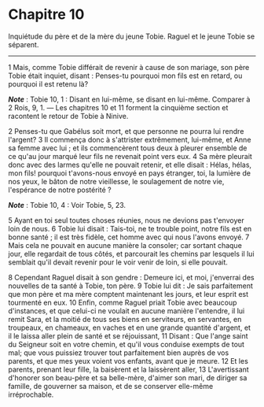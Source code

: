 # Chapitre 10

Inquiétude du père et de la mère du jeune Tobie.
Raguel et le jeune Tobie se séparent.

***

1 Mais, comme Tobie différait de revenir à cause de son mariage, son père Tobie était inquiet, disant : Penses-tu pourquoi mon fils est en retard, ou pourquoi il est retenu là?

***Note*** :  Tobie 10, 1 : Disant en lui-même, se disant en lui-même. Comparer à 2 Rois, 9, 1. ― Les chapitres 10 et 11 forment la cinquième section et racontent le retour de Tobie à Ninive.

2 Penses-tu que Gabélus soit mort, et que personne ne pourra lui rendre l'argent? 3 Il commença donc à s'attrister extrêmement, lui-même, et Anne sa femme avec lui ; et ils commencèrent tous deux à pleurer ensemble de ce qu'au jour marqué leur fils ne revenait point vers eux. 4 Sa mère pleurait donc avec des larmes qu'elle ne pouvait retenir, et elle disait : Hélas, hélas, mon fils! pourquoi t'avons-nous envoyé en pays étranger, toi, la lumière de nos yeux, le bâton de notre vieillesse, le soulagement de notre vie, l'espérance de notre postérité ?

***Note*** :  Tobie 10, 4 : Voir Tobie, 5, 23.

5 Ayant en toi seul toutes choses réunies, nous ne devions pas t'envoyer loin de nous. 6 Tobie lui disait : Tais-toi, ne te trouble point, notre fils est en bonne santé ; il est très fidèle, cet homme avec qui nous l'avons envoyé. 7 Mais cela ne pouvait en aucune manière la consoler; car sortant chaque jour, elle regardait de tous côtés, et parcourait les chemins par lesquels il lui semblait qu'il devait revenir pour le voir venir de loin, si elle pouvait.


8 Cependant Raguel disait à son gendre : Demeure ici, et moi, j'enverrai des nouvelles de ta santé à Tobie, ton père. 9 Tobie lui dit : Je sais parfaitement que mon père et ma mère comptent maintenant les jours, et leur esprit est tourmenté en eux. 10 Enfin, comme Raguel priait Tobie avec beaucoup d'instances, et que celui-ci ne voulait en aucune manière l'entendre, il lui remit Sara, et la moitié de tous ses biens en serviteurs, en servantes, en troupeaux, en chameaux, en vaches et en une grande quantité d'argent, et il le laissa aller plein de santé et se réjouissant, 11 Disant : Que l'ange saint du Seigneur soit en votre chemin, et qu'il vous conduise exempts de tout mal; que vous puissiez trouver tout parfaitement bien auprès de vos parents, et que mes yeux voient vos enfants, avant que je meure. 12 Et les parents, prenant leur fille, la baisèrent et la laissèrent aller, 13 L'avertissant d'honorer son beau-père et sa belle-mère, d'aimer son mari, de diriger sa famille, de gouverner sa maison, et de se
conserver elle-même irréprochable.

